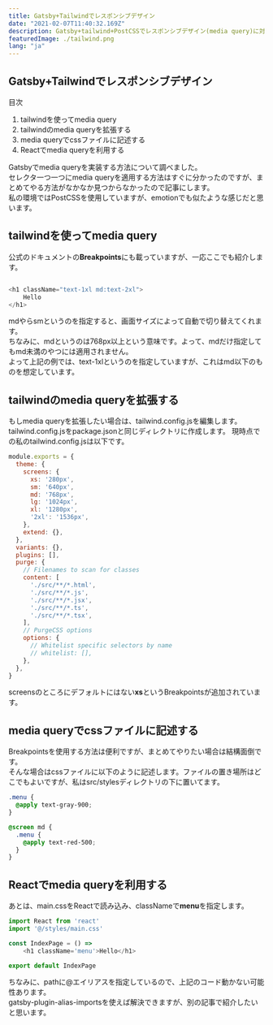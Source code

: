 ```yaml
---
title: Gatsby+Tailwindでレスポンシブデザイン
date: "2021-02-07T11:40:32.169Z"
description: Gatsby+tailwind+PostCSSでレスポンシブデザイン(media query)に対応する
featuredImage: ./tailwind.png
lang: "ja"
---
```


## Gatsby+Tailwindでレスポンシブデザイン

<div class="mt-8 mb-8">

<nav class='blog-nav'> 
  <div class='inner'>
    <p>目次</p>
    <ol class="top-ol">
      <li class="top-li">tailwindを使ってmedia query</li>
      <li class="top-li">tailwindのmedia queryを拡張する</li>
      <li class="top-li">media queryでcssファイルに記述する</li>
      <li class="top-li">Reactでmedia queryを利用する</li>
    </ol>
  </div>
</nav>

</div>

<p class="mb-8">
Gatsbyでmedia queryを実装する方法について調べました。<br/>
セレクタ一つ一つにmedia queryを適用する方法はすぐに分かったのですが、まとめてやる方法がなかなか見つからなかったので記事にします。<br/>
私の環境ではPostCSSを使用していますが、emotionでも似たような感じだと思います。
</p>

## tailwindを使ってmedia query

<p class="mt-8 mb-8">
公式のドキュメントの<strong>Breakpoints</strong>にも載っていますが、一応ここでも紹介します。<br/>

</p>

```tsx:title=index.ts

<h1 className="text-1xl md:text-2xl">
	Hello
</h1>

```

<p class="mt-8 mb-8">
mdやらsmというのを指定すると、画面サイズによって自動で切り替えてくれます。<br/>
ちなみに、mdというのは768px以上という意味です。よって、mdだけ指定してもmd未満のやつには適用されません。<br/>
よって上記の例では、text-1xlというのを指定していますが、これはmd以下のものを想定しています。
</p>

## tailwindのmedia queryを拡張する

<p class="mt-8 mb-8">
もしmedia queryを拡張したい場合は、tailwind.config.jsを編集します。tailwind.config.jsをpackage.jsonと同じディレクトリに作成します。
現時点での私のtailwind.config.jsは以下です。
</p>


```js:title=tailwind.config.js
module.exports = {
  theme: {
    screens: {
      xs: '280px',
      sm: '640px',
      md: '768px',
      lg: '1024px',
      xl: '1280px',
      '2xl': '1536px',
    },
    extend: {},
  },
  variants: {},
  plugins: [],
  purge: {
    // Filenames to scan for classes
    content: [
      './src/**/*.html',
      './src/**/*.js',
      './src/**/*.jsx',
      './src/**/*.ts',
      './src/**/*.tsx',
    ],
    // PurgeCSS options
    options: {
      // Whitelist specific selectors by name
      // whitelist: [],
    },
  },
}


```

<p class="mt-8 mb-8">
screensのところにデフォルトにはない<strong>xs</strong>というBreakpointsが追加されています。
</p>

## media queryでcssファイルに記述する

<p class="mt-8 mb-8">
Breakpointsを使用する方法は便利ですが、まとめてやりたい場合は結構面倒です。<br/>
そんな場合はcssファイルに以下のように記述します。ファイルの置き場所はどこでもよいですが、私はsrc/stylesディレクトリの下に置いてます。
</p>

```css:title=main.css
.menu {
  @apply text-gray-900;
}

@screen md {
  .menu {
    @apply text-red-500;
  }
}
```

## Reactでmedia queryを利用する

<p class="mt-8 mb-8">
あとは、main.cssをReactで読み込み、classNameで<strong>menu</strong>を指定します。
</p>


```tsx:title=index.ts
import React from 'react'
import '@/styles/main.css'

const IndexPage = () => 
	<h1 className='menu'>Hello</h1>

export default IndexPage
```

<p class="mt-8 mb-8">
ちなみに、pathに@エイリアスを指定しているので、上記のコード動かない可能性あります。<br/>
gatsby-plugin-alias-importsを使えば解決できますが、別の記事で紹介したいと思います。
</p>

